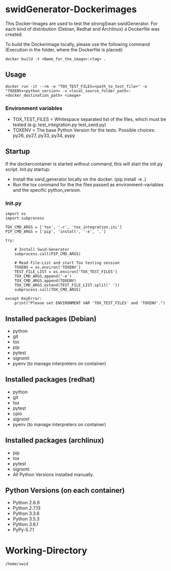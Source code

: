 # swidGenerator-Dockerimages

This Docker-Images are used to test the strongSwan swidGenerator.
For each kind of distribution (Debian, Redhat and Archlinux) a Dockerfile was created.

To build the Dockerimage locally, please use the following command (Execution in the folder, where the Dockerfile is placed):

```
docker build -t <Name_for_the_image>:<tag> .
```

## Usage
```
docker run -it --rm -e "TOX_TEST_FILES=<path_to_test_file>" -e "TOXENV=<python_version> -v <local_source_folder_path>:<docker_destination_path> <image>
```

### Environment variables
* TOX_TEST_FILES = Whitespace separated list of the files, which must be tested (e.g: test_integration.py test_swid.py)
* TOXENV = The base Python Version for the tests. Possible choices: py26, py27, py33, py34, pypy

## Startup
If the dockercontainer is started without command, this will start the init.py script. Init.py startup:
* Install the swid_generator locally on the docker. (pip install -e .)
* Run the tox command for the the files passed as environment-variables and the specific python_version.

### Init.py

```
import os
import subprocess

TOX_CMD_ARGS = ['tox', '-c', 'tox_integration.ini']
PIP_CMD_ARGS = ['pip', 'install', '-e', '.']

try:

    # Install Swid-Generator
    subprocess.call(PIP_CMD_ARGS)

    # Read File-List and start Tox testing session
    TOXENV = os.environ['TOXENV']
    TEST_FILE_LIST = os.environ['TOX_TEST_FILES']
    TOX_CMD_ARGS.append('-e')
    TOX_CMD_ARGS.append(TOXENV)
    TOX_CMD_ARGS.extend(TEST_FILE_LIST.split(' '))
    subprocess.call(TOX_CMD_ARGS)

except KeyError:
    print("Please set ENVIRONMENT VAR 'TOX_TEST_FILES' and 'TOXENV'.")
```

## Installed packages (Debian)
- python
- git
- tox
- pip
- pytest
- signxml
- pyenv (to manage interpreters on container)

## Installed packages (redhat)
- python
- git
- tox
- pytest
- cpio
- signxml
- pyenv (to manage interpreters on container)

## Installed packages (archlinux)
- pip
- tox
- pytest
- signxml
- All Python Versions installed manually.

## Python Versions (on each container)
- Python 2.6.9
- Python 2.7.13
- Python 3.3.6
- Python 3.5.3
- Python 3.6.1
- PyPy-5.7.1

# Working-Directory

```
/home/swid
```